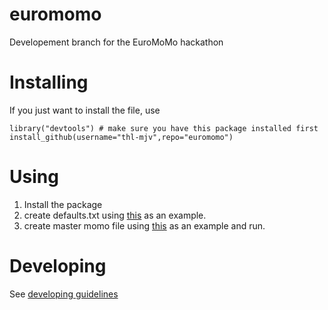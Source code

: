 euromomo
========

Developement branch for the EuroMoMo hackathon

Installing
==========

If you just want to install the file, use

    library("devtools") # make sure you have this package installed first
    install_github(username="thl-mjv",repo="euromomo")
    
Using 
=====

1. Install the package 
2. create defaults.txt using [this](https://github.com/thl-mjv/euromomo/blob/master/defaults-example.txt) as an example. 
3. create master momo file using [this](https://github.com/thl-mjv/euromomo/blob/master/dev/momomaster.R) as an example and run.
    
Developing
==========

See [developing guidelines](Documents/Developing.md)
